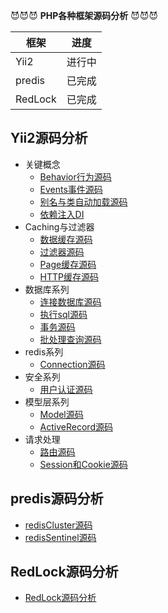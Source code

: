 
:smiling_imp::smiling_imp::smiling_imp:
**PHP各种框架源码分析** 
:smiling_imp::smiling_imp::smiling_imp: 


|框架|进度|
|---|---
|Yii2|进行中
|predis|已完成
|RedLock|已完成



## Yii2源码分析
* 关键概念
  * [Behavior行为源码](yii2/%5B关键概念一%5DBehavior行为源码.md)
  * [Events事件源码](yii2/%5B关键概念二%5DEvents事件源码.md)
  * [别名与类自动加载源码](yii2/%5B关键概念三%5D别名与类自动加载源码.md)
  * [依赖注入DI](yii2/%5B关键概念三%5D别名与类自动加载源码.md)
* Caching与过滤器
  * [数据缓存源码](yii2/%5BCache与过滤器一%5D数据缓存源码.md)
  * [过滤器源码](yii2/%5BCache与过滤器二%5D过滤器Filters源码.md)
  * [Page缓存源码](yii2/%5BCache与过滤器三%5DPage缓存源码.md)
  * [HTTP缓存源码](yii2/%5BCache与过滤器四%5DHTTP缓存源码.md)
* 数据库系列
  * [连接数据库源码](yii2/%5B数据库一%5D连接数据库源码.md)
  * [执行sql源码](yii2/%5B数据库二%5D执行sql源码.md)
  * [事务源码](yii2/%5B数据库三%5D事务源码.md)
  * [批处理查询源码](yii2/%5B数据库四%5D批处理查询源码.md)
* redis系列
  * [Connection源码](/yii2/%5Bredis%5DConnection源码.md)
* 安全系列
  * [用户认证源码](yii2/%5B安全一%5D用户认证源码.md)
* 模型层系列
  * [Model源码](yii2/%5B模型层一%5DModel源码.md)
  * [ActiveRecord源码](yii2/%5B模型层二%5DActiveRecord源码.md)
* 请求处理
  * [路由源码](yii2/%5B请求处理一%5D路由源码.md)
  * [Session和Cookie源码](yii2/%5B请求处理二%5DSession和Cookie源码.md)

## predis源码分析
  * [redisCluster源码](/predis/redisCluster模式源码.md)
  * [redisSentinel源码](predis/redisSentinel模式源码.md)

## RedLock源码分析
  * [RedLock源码分析](/RedLock分布式锁/README.md)
